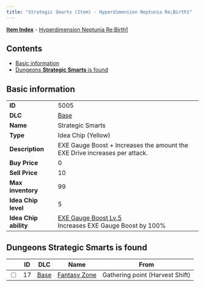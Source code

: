 ```yaml
---
title: "Strategic Smarts (Item) - Hyperdimension Neptunia Re;Birth1"
---
```


[**Item Index**](/neptunia/rb1/item/index.html) - [Hyperdimension Neptunia Re;Birth1](/neptunia/rb1)

## Contents

- [Basic information](#basic-information)
- [Dungeons **Strategic Smarts** is found](#dungeons-strategic-smarts-is-found)

## Basic information

|   |   |
| -- | -- |
| **ID** | 5005 |
| **DLC** | [Base](/neptunia/rb1/dlc/1-base.html) |
| **Name** | Strategic Smarts |
| **Type** | Idea Chip (Yellow) |
| **Description** | EXE Gauge Boost + Increases the amount the EXE Drive increases per attack. |
| **Buy Price** | 0 |
| **Sell Price** | 10 |
| **Max inventory** | 99 |
| **Idea Chip level** | 5 |
| **Idea Chip ability** | [EXE Gauge Boost Lv.5](/neptunia/rb1/ability/1-9504-exe-gauge-boost-lv-5.html)<br />Increases EXE Gauge Boost by 100% |

## Dungeons **Strategic Smarts** is found

|    | ID | DLC | Name | From |
| -- | -- | --- | ---- | ---- |
| <input type="checkbox" id="rb1-dungeon-1-17" class="trackbox" /> | 17 | [Base](/neptunia/rb1/dlc/1-base.html) | [Fantasy Zone](/neptunia/rb1/dungeon/1-17-fantasy-zone.html) | Gathering point (Harvest Shift) |